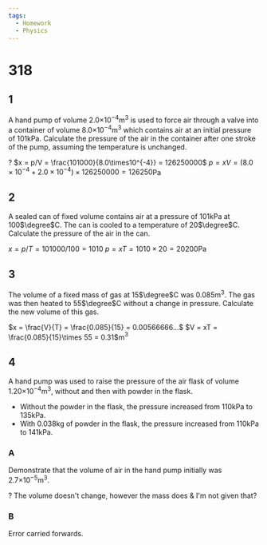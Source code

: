 ```yaml
---
tags:
  - Homework
  - Physics
---
```

# 318
## 1
A hand pump of volume 2.0$\times10^{-4}$m$^3$ is used to force air through a valve into a container of volume 8.0$\times10^{-4}$m$^3$ which contains air at an initial pressure of 101kPa. Calculate the pressure of the air in the container after one stroke of the pump, assuming the temperature is unchanged.

?
$x = p/V = \frac{101000}{8.0\times10^{-4}} = 126250000$
$p = xV = (8.0\times10^{-4} + 2.0\times10^{-4})\times126250000 = 126250$Pa
## 2
A sealed can of fixed volume contains air at a pressure of 101kPa at 100$\degree$C. The can is cooled to a temperature of 20$\degree$C. Calculate the pressure of the air in the can.

$x = p/T = 101000/100 = 1010$
$p = xT = 1010\times 20 = 20200$Pa

## 3
The volume of a fixed mass of gas at 15$\degree$C was 0.085m$^3$. The gas was then heated to 55$\degree$C without a change in pressure. Calculate the new volume of this gas.

$x = \frac{V}{T} = \frac{0.085}{15} = 0.00566666…$
$V = xT = \frac{0.085}{15}\times 55 = 0.31$m$^3$

## 4
A hand pump was used to raise the pressure of the air flask of volume 1.20$\times10^{-4}$m$^3$, without and then with powder in the flask.
- Without the powder in the flask, the pressure increased from 110kPa to 135kPa.
- With 0.038kg of powder in the flask, the pressure increased from 110kPa to 141kPa.

### A
Demonstrate that the volume of air in the hand pump initially was 2.7$\times10^{-5}$m$^3$.

?
The volume doesn't change, however the mass does & I'm not given that?

### B
Error carried forwards.